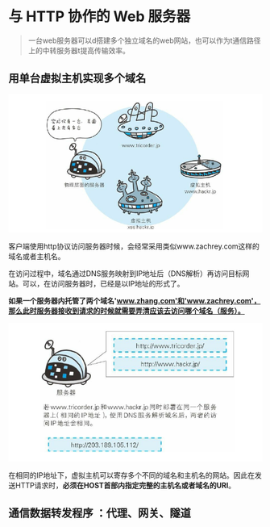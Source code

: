 # 与 HTTP 协作的 Web 服务器
> 一台web服务器可以d搭建多个独立域名的web网站，也可以作为t通信路径上的中转服务器t提高传输效率。


## 用单台虚拟主机实现多个域名

![多个域名](../../image/C5/多个域名.PNG)

客户端使用http协议访问服务器时候，会经常采用类似www.zachrey.com这样的域名或者主机名。

在访问过程中，域名通过DNS服务映射到IP地址后（DNS解析）再访问目标网站。可以，在访问服务器时，已经是以IP地址的形式了。

**如果一个服务器内托管了两个域名'www.zhang.com'和'www.zachrey.com'，那么此时服务器接收到请求的时候就需要弄清应该去访问哪个域名（服务）。**

![访问时](../../image/C5/访问时.PNG)

在相同的IP地址下，虚拟主机可以寄存多个不同的域名和主机名的网站。因此在发送HTTP请求时，**必须在HOST首部内指定完整的主机名或者域名的URI**。

## 通信数据转发程序 ：代理、网关、隧道


